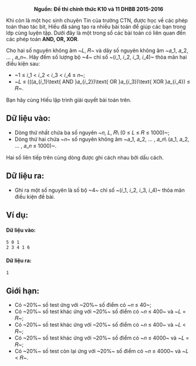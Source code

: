 **<center>Nguồn: Đề thi chính thức K10 và 11 DHBB 2015-2016</center>**

Khi còn là một học sinh chuyên Tin của trường CTN, được học về các phép toán thao tác bit, Hiếu đã sáng tạo ra nhiều bài toán để giúp các bạn trong lớp cùng luyện tập. Dưới đây là một trong số các bài toán có liên quan đến các phép toán **AND, OR, XOR**.

Cho hai số nguyên không âm ~𝐿, 𝑅~ và dãy số nguyên không âm ~𝑎_1, 𝑎_2, … , 𝑎_𝑛~. Hãy đếm số lượng bộ ~4~ chỉ số ~(𝑖_1, 𝑖_2, 𝑖_3, 𝑖_4)~ thỏa mãn hai điều kiện sau:
- ~1 ≤ 𝑖_1 < 𝑖_2 < 𝑖_3 < 𝑖_4 ≤ 𝑛~;
- ~𝐿 ≤ (((𝑎_{𝑖_1}\text{ AND }𝑎_{𝑖_2})\text{ OR }𝑎_{𝑖_3})\text{ XOR }𝑎_{𝑖_4}) ≤ 𝑅~.

Bạn hãy cùng Hiếu lập trình giải quyết bài toán trên.

## Dữ liệu vào:
- Dòng thứ nhất chứa ba số nguyên ~𝑛, 𝐿, 𝑅\ (0 ≤ 𝐿 ≤ 𝑅 ≤ 1000)~;
- Dòng thứ hai chứa ~𝑛~ số nguyên không âm ~𝑎_1, 𝑎_2, … , 𝑎_𝑛\ (𝑎_1, 𝑎_2, … , 𝑎_𝑛 ≤ 1000)~.

Hai số liên tiếp trên cùng dòng được ghi cách nhau bởi dấu cách.

## Dữ liệu ra:
- Ghi ra một số nguyên là số bộ ~4~ chỉ số ~(𝑖_1, 𝑖_2, 𝑖_3, 𝑖_4)~ thỏa mãn điều kiện đề bài.

## Ví dụ:
#### Dữ liệu vào:
```
5 0 1
2 3 4 1 6
```

#### Dữ liệu ra:
```
1
```

## Giới hạn:
- Có ~20\%~ số test ứng với ~20\%~ số điểm có ~𝑛 ≤ 40~;
- Có ~20\%~ số test khác ứng với ~20\%~ số điểm có ~𝑛 ≤ 400~ và ~𝐿 = 𝑅~;
- Có ~20\%~ số test khác ứng với ~20\%~ số điểm có ~𝑛 ≤ 400~ và ~𝐿 < 𝑅~;
- Có ~20\%~ số test khác ứng với ~20\%~ số điểm có ~𝑛 ≤ 4000~ và ~𝐿 = 𝑅~;
- Có ~20\%~ số test còn lại ứng với ~20\%~ số điểm có ~𝑛 ≤ 4000~ và ~𝐿 < 𝑅~.